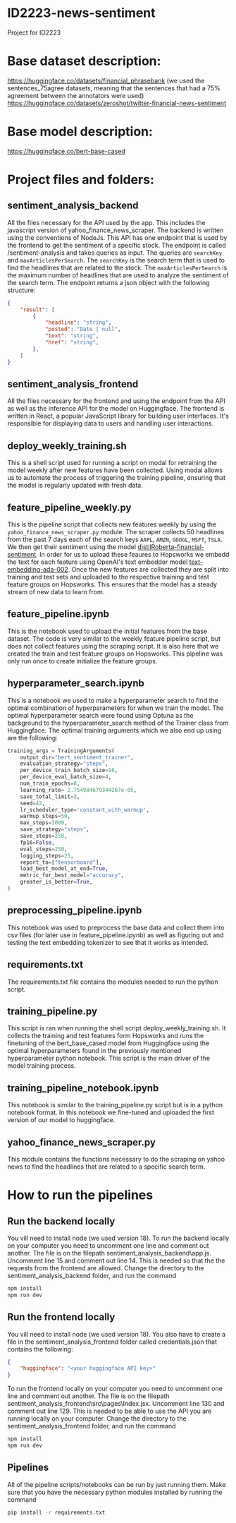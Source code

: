 # ID2223-news-sentiment
Project for ID2223

# Base dataset description:
https://huggingface.co/datasets/financial_phrasebank  (we used the sentences_75agree datasets, meaning that the sentences that had a 75% agreement between the annotators were used)
https://huggingface.co/datasets/zeroshot/twitter-financial-news-sentiment

# Base model description:
https://huggingface.co/bert-base-cased


# Project files and folders:

## sentiment_analysis_backend
All the files necessary for the API used by the app. This includes the javascript version of yahoo_finance_news_scraper. The backend is written using the conventions of NodeJs. This API has one endpoint that is used by the frontend to get the sentiment of a specific stock. The endpoint is called /sentiment-analysis and takes queries as input. The queries are `searchKey` and `maxArticlesPerSearch`. The `searchKey` is the search term that is used to find the headlines that are related to the stock. The `maxArticlesPerSearch` is the maximum number of headlines that are used to analyze the sentiment of the search term. The endpoint returns a json object with the following structure:
```json
{
    "result": [
        {
            "headline": "string",
            "posted": "Date | null",
            "text": "string",
            "href": "string",
        },
    ]
}
```

## sentiment_analysis_frontend
All the files necessary for the frontend and using the endpoint from the API as well as the inference API for the model on Huggingface. The frontend is written in React, a popular JavaScript library for building user interfaces. It's responsible for displaying data to users and handling user interactions.

## deploy_weekly_training.sh
This is a shell script used for running a script on modal for retraining the model weekly after new features have been collected. Using modal allows us to automate the process of triggering the training pipeline, ensuring that the model is regularly updated with fresh data.

## feature_pipeline_weekly.py
This is the pipeline script that collects new features weekly by using the `yahoo_finance_news_scraper.py` module. The scraper collects 50 headlines from the past 7 days each of the search keys `AAPL`, `AMZN`, `GOOGL`, `MSFT`, `TSLA`. We then get their sentiment using the model [distilRoberta-financial-sentiment](https://huggingface.co/mrm8488/distilroberta-finetuned-financial-news-sentiment-analysis). In order for us to upload these feaures to Hopsworks we embedd the text for each feature using OpenAI's text embedder model [text-embedding-ada-002](https://huggingface.co/Xenova/text-embedding-ada-002). Once the new features are collected they are split into training and test sets and uploaded to the respective training and test feature groups on Hopsworks. This ensures that the model has a steady stream of new data to learn from.

## feature_pipeline.ipynb
This is the notebook used to upload the initial features from the base dataset. The code is very similar to the weekly feature pipeline script, but does not collect features using the scraping script. It is also here that we created the train and test feature groups on Hopsworks. This pipeline was only run once to create initialize the feature groups.

## hyperparameter_search.ipynb
This is a notebook we used to make a hyperparameter search to find the optimal combination of hyperparameters for when we train the model. The optimal hyperparameter search were found using Optuna as the background to the hyperparameter_search method of the Trainer class from Huggingface. The optimal training arguments which we also end up using are the following:

```python
training_args = TrainingArguments(
    output_dir="bert_sentiment_trainer", 
    evaluation_strategy="steps",
    per_device_train_batch_size=16,
    per_device_eval_batch_size=4,
    num_train_epochs=8,
    learning_rate= 2.754984679344267e-05,
    save_total_limit=3,
    seed=42,
    lr_scheduler_type='constant_with_warmup',
    warmup_steps=50,
    max_steps=3000,
    save_strategy="steps",
    save_steps=250,
    fp16=False,
    eval_steps=250,
    logging_steps=25,
    report_to=["tensorboard"],
    load_best_model_at_end=True,
    metric_for_best_model="accuracy",
    greater_is_better=True,
)
```


## preprocessing_pipeline.ipynb
This notebook was used to preprocess the base data and collect them into csv files (for later use in feature_pipeline.ipynb) as well as figuring out and testing the text embedding tokenizer to see that it works as intended.

## requirements.txt
The requirements.txt file contains the modules needed to run the python script.

## training_pipeline.py
This script is ran when running the shell script deploy_weekly_training.sh. It collects the training and test features form Hopsworks and runs the finetuning of the bert_base_cased model from Huggingface using the optimal hyperparameters found in the previously mentioned hyperparameter python notebook. This script is the main driver of the model training process.

## training_pipeline_notebook.ipynb
This notebook is similar to the training_pipeline.py script but is in a python notebook format. In this notebook we fine-tuned and uploaded the first version of our model to huggingface. 

## yahoo_finance_news_scraper.py
This module contains the functions necessary to do the scraping on yahoo news to find the headlines that are related to a specific search term. 


# How to run the pipelines
## Run the backend locally
You vill need to install node (we used version 18). To run the backend locally on your computer you need to uncomment one line and comment out another. The file is on the filepath sentiment_analysis_backend\app.js. Uncomment line 15 and comment out line 14. This is needed so that the the requests from the frontend are allowed. Change the directory to the sentiment_analysis_backend folder, and run the command
```bash
npm install
npm run dev
```

## Run the frontend locally
You vill need to install node (we used version 18). You also have to create a file in the sentiment_analysis_frontend folder called credentials.json that contains the following:
```json
{
    "huggingface": "<your huggingface API key>"
}
```
To run the frontend locally on your computer you need to uncomment one line and comment out another. The file is on the filepath sentiment_analysis_frontend\src\pages\Index.jsx. Uncomment line 130 and comment out line 129. This is needed to be able to use the API you are running locally on your computer. Change the directory to the sentiment_analysis_frontend folder, and run the command
```bash
npm install
npm run dev
```

## Pipelines
All of the pipeline scripts/notebooks can be run by just running them. Make sure that you have the necessary python modules installed by running the command
```bash
pip install -r requirements.txt
``` 
